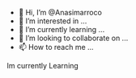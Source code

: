 - 👋 Hi, I’m @Anasimarroco
- 👀 I’m interested in ...
- 🌱 I’m currently learning ...
- 💞️ I’m looking to collaborate on ...
- 📫 How to reach me ...

<!---
Anasimarroco/Anasimarroco is a ✨ special ✨ repository because its `README.md` (this file) appears on your GitHub profile.
You can click the Preview link to take a look at your changes.
---> Im currently Learning
